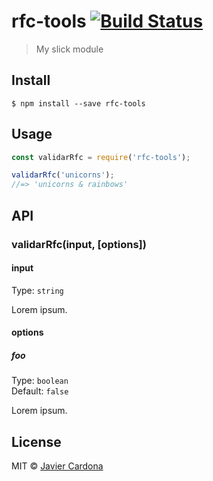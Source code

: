 # rfc-tools [![Build Status](https://travis-ci.org/javver/rfc-tools.svg?branch=master)](https://travis-ci.org/javver/rfc-tools)

> My slick module


## Install

```
$ npm install --save rfc-tools
```


## Usage

```js
const validarRfc = require('rfc-tools');

validarRfc('unicorns');
//=> 'unicorns & rainbows'
```


## API

### validarRfc(input, [options])

#### input

Type: `string`

Lorem ipsum.

#### options

##### foo

Type: `boolean`<br>
Default: `false`

Lorem ipsum.


## License

MIT © [Javier Cardona](http://javver.github.io/rfc-tools)
